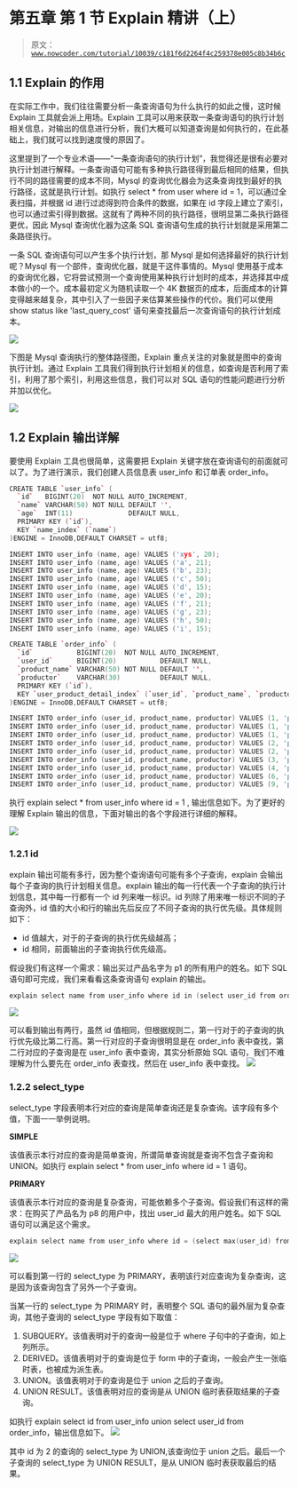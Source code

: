 # 第五章 第 1 节 Explain 精讲（上）

> 原文：[`www.nowcoder.com/tutorial/10039/c181f6d2264f4c259378e005c8b34b6c`](https://www.nowcoder.com/tutorial/10039/c181f6d2264f4c259378e005c8b34b6c)

## 1.1 Explain 的作用

在实际工作中，我们往往需要分析一条查询语句为什么执行的如此之慢，这时候 Explain 工具就会派上用场。Explain 工具可以用来获取一条查询语句的执行计划相关信息，对输出的信息进行分析，我们大概可以知道查询是如何执行的，在此基础上，我们就可以找到速度慢的原因了。

这里提到了一个专业术语——“一条查询语句的执行计划”，我觉得还是很有必要对执行计划进行解释。一条查询语句可能有多种执行路径得到最后相同的结果，但执行不同的路径需要的成本不同，Mysql 的查询优化器会为这条查询找到最好的执行路径，这就是执行计划。如执行 select * from user where id = 1，可以通过全表扫描，并根据 id 进行过滤得到符合条件的数据，如果在 id 字段上建立了索引，也可以通过索引得到数据。这就有了两种不同的执行路径，很明显第二条执行路径更优，因此 Mysql 查询优化器为这条 SQL 查询语句生成的执行计划就是采用第二条路径执行。

一条 SQL 查询语句可以产生多个执行计划，那 Mysql 是如何选择最好的执行计划呢？Mysql 有一个部件，查询优化器，就是干这件事情的。Mysql 使用基于成本的查询优化器，它将尝试预测一个查询使用某种执行计划时的成本，并选择其中成本做小的一个。成本最初定义为随机读取一个 4K 数据页的成本，后面成本的计算变得越来越复杂，其中引入了一些因子来估算某些操作的代价。我们可以使用 show status like 'last_query_cost' 语句来查找最后一次查询语句的执行计划成本。

![](img/d70793e1e63ce28dca8a0aa48b91ed07.png)

下图是 Mysql 查询执行的整体路径图，Explain 重点关注的对象就是图中的查询执行计划。通过 Explain 工具我们得到执行计划相关的信息，如查询是否利用了索引，利用了那个索引，利用这些信息，我们可以对 SQL 语句的性能问题进行分析并加以优化。

![](img/e2017487ecf2a7eac6a8572368c7e81a.png)

## 1.2 Explain 输出详解

要使用 Explain 工具也很简单，这需要把 Explain 关键字放在查询语句的前面就可以了。为了进行演示，我们创建人员信息表 user_info 和订单表 order_info。

```cpp
CREATE TABLE `user_info` (
  `id`   BIGINT(20)  NOT NULL AUTO_INCREMENT,
  `name` VARCHAR(50) NOT NULL DEFAULT '',
  `age`  INT(11)              DEFAULT NULL,
  PRIMARY KEY (`id`),
  KEY `name_index` (`name`)
)ENGINE = InnoDB,DEFAULT CHARSET = utf8;

INSERT INTO user_info (name, age) VALUES ('xys', 20);
INSERT INTO user_info (name, age) VALUES ('a', 21);
INSERT INTO user_info (name, age) VALUES ('b', 23);
INSERT INTO user_info (name, age) VALUES ('c', 50);
INSERT INTO user_info (name, age) VALUES ('d', 15);
INSERT INTO user_info (name, age) VALUES ('e', 20);
INSERT INTO user_info (name, age) VALUES ('f', 21);
INSERT INTO user_info (name, age) VALUES ('g', 23);
INSERT INTO user_info (name, age) VALUES ('h', 50);
INSERT INTO user_info (name, age) VALUES ('i', 15);

CREATE TABLE `order_info` (
  `id`           BIGINT(20)  NOT NULL AUTO_INCREMENT,
  `user_id`      BIGINT(20)           DEFAULT NULL,
  `product_name` VARCHAR(50) NOT NULL DEFAULT '',
  `productor`    VARCHAR(30)          DEFAULT NULL,
  PRIMARY KEY (`id`),
  KEY `user_product_detail_index` (`user_id`, `product_name`, `productor`)
)ENGINE = InnoDB,DEFAULT CHARSET = utf8;

INSERT INTO order_info (user_id, product_name, productor) VALUES (1, 'p1', 'WHH');
INSERT INTO order_info (user_id, product_name, productor) VALUES (1, 'p2', 'WL');
INSERT INTO order_info (user_id, product_name, productor) VALUES (1, 'p1', 'DX');
INSERT INTO order_info (user_id, product_name, productor) VALUES (2, 'p1', 'WHH');
INSERT INTO order_info (user_id, product_name, productor) VALUES (2, 'p5', 'WL');
INSERT INTO order_info (user_id, product_name, productor) VALUES (3, 'p3', 'MA');
INSERT INTO order_info (user_id, product_name, productor) VALUES (4, 'p1', 'WHH');
INSERT INTO order_info (user_id, product_name, productor) VALUES (6, 'p1', 'WHH');
INSERT INTO order_info (user_id, product_name, productor) VALUES (9, 'p8', 'TE');
```

执行 explain select * from user_info where id = 1 , 输出信息如下。为了更好的理解 Explain 输出的信息，下面对输出的各个字段进行详细的解释。

![](img/677a1b62f0a7a55eb82660c5a2f1c17f.png)

### 1.2.1 id

explain 输出可能有多行，因为整个查询语句可能有多个子查询，explain 会输出每个子查询的执行计划相关信息。explain 输出的每一行代表一个子查询的执行计划信息，其中每一行都有一个 id 列来唯一标识。id 列除了用来唯一标识不同的子查询外，id 值的大小和行的输出先后反应了不同子查询的执行优先级。具体规则如下：

*   id 值越大，对于的子查询的执行优先级越高；
*   id 相同，前面输出的子查询执行优先级高。

假设我们有这样一个需求：输出买过产品名字为 p1 的所有用户的姓名。如下 SQL 语句即可完成，我们来看看这条查询语句 explain 的输出。

```cpp
explain select name from user_info where id in (select user_id from order_info where product_name = 'p1');
```

![](img/aac7961077659d2a7ca3531ec10feffd.png)

可以看到输出有两行，虽然 id 值相同，但根据规则二，第一行对于的子查询的执行优先级比第二行高。第一行对应的子查询很明显是在 order_info 表中查找，第二行对应的子查询是在 user_info 表中查询，其实分析原始 SQL 语句，我们不难理解为什么要先在 order_info 表查找，然后在 user_info 表中查找。
![](img/1cb3e39dd294b18259ecbb606e5f5112.png)

 ### 1.2.2 select_type

select_type 字段表明本行对应的查询是简单查询还是复杂查询。该字段有多个值，下面一一举例说明。

**SIMPLE**

该值表示本行对应的查询是简单查询，所谓简单查询就是查询不包含子查询和 UNION。如执行 explain select * from user_info where id = 1 语句。

**PRIMARY**

该值表示本行对应的查询是复杂查询，可能依赖多个子查询。假设我们有这样的需求：在购买了产品名为 p8 的用户中，找出 user_id 最大的用户姓名。如下 SQL 语句可以满足这个需求。 

```cpp
explain select name from user_info where id = (select max(user_id) from order_info where product_name = 'p8');
```

![](img/faf11055e863161354e6cd598418b688.png)

可以看到第一行的 select_type 为 PRIMARY，表明该行对应查询为复杂查询，这是因为该查询包含了另外一个子查询。

当某一行的 select_type 为 PRIMARY 时，表明整个 SQL 语句的最外层为复杂查询，其他子查询的 select_type 字段有如下取值：

1.  SUBQUERY。该值表明对于的查询一般是位于 where 子句中的子查询，如上列所示。
2.  DERIVED。该值表明对于的查询是位于 form 中的子查询，一般会产生一张临时表，也被成为派生表。
3.  UNION。该值表明对于的查询是位于 union 之后的子查询。
4.  UNION RESULT。该值表明对应的查询是从 UNION 临时表获取结果的子查询。

如执行 explain select id from user_info union select user_id from order_info，输出信息如下。
![](img/26f2c4775a99ec4bb2a39ac558f60fcf.png)

其中 id 为 2 的查询的 select_type 为 UNION,该查询位于 union 之后。最后一个子查询的 select_type 为 UNION RESULT，是从 UNION 临时表获取最后的结果。